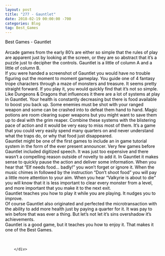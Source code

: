 ```yaml
---
layout: post
title: "277 - Gauntlet"
date: 2018-02-19 00:00:00 -700
categories: Blog
tag: Best_Games
---
```


<div class="blog-content">
				<div class="paragraph"><span><span style="color:rgb(0, 0, 0)">Best Games - Gauntlet</span></span><br><span></span><br><span><span style="color:rgb(0, 0, 0)">Arcade games from the early 80&rsquo;s are either so simple that the rules of play are apparent just by looking at the screen, or they are so abstract that it&rsquo;s a puzzle just to decipher the controls. Gauntlet is a little of column A and a little of column B.</span></span><br><span></span><span><span style="color:rgb(0, 0, 0)">If you were handed a screenshot of Gauntlet you would have no trouble figuring out the moment to moment gameplay. You guide one of 4 fantasy trope characters through a maze of monsters and treasure. It seems pretty straight forward. If you play it, you would quickly find that it&rsquo;s not so simple.</span></span><br><span></span><span><span style="color:rgb(0, 0, 0)">Like Dungeons &amp; Dragons that influences it there are a lot of systems at play in Gauntlet. Your health is constantly decreasing but there is food available to boost you back up. Some enemies must be shot with your ranged weapon and some can be crashed into to defeat them hand to hand. Magic potions are room clearing super weapons but you might want to save them up to deal with the grim reaper. Combine these systems with the blistering pace of action and it would be very easy to miss most of them. It&rsquo;s a game that you could very easily spend many quarters on and never understand what the traps do, or why that food just disappeared. </span></span><br><span></span><span><span style="color:rgb(0, 0, 0)">Gauntlet might be one of the first games to include an in game tutorial system in the form of the ever present announcer. Very few games before Gauntlet included digitized speech. It was just too expensive and there wasn&rsquo;t a compelling reason outside of novelty to add it. In Gauntlet it makes sense to quickly pause the action and deliver some information. When you hear that &ldquo;Elf needs food&hellip; badly!&rdquo; you won&rsquo;t forget or ignore it. When the music chimes in followed by the instruction &ldquo;Don&rsquo;t shoot food&rdquo; you will pay a little more attention to your aim. When you hear &ldquo;Valkyrie is about to die&rdquo; you will know that it is less important to clear every monster from a level, and more important that you make it to the next exit.</span></span><br><span></span><span><span style="color:rgb(0, 0, 0)">Gauntlet teaches you how to play it while you are playing. It nudges you to improve. </span></span><br><span></span><span><span style="color:rgb(0, 0, 0)">Of course Gauntlet also originated and perfected the microtransaction with the ability to add more health just by paying a quarter for it. It was pay to win before that was ever a thing. But let&rsquo;s not let it&rsquo;s sins overshadow it&rsquo;s achievements. </span></span><br><span></span><span><span style="color:rgb(0, 0, 0)">Gauntlet is a good game, but it teaches you how to enjoy it. That makes it one of the Best Games.</span></span><br><span></span><br>&#8203;</div>

		</div>
        